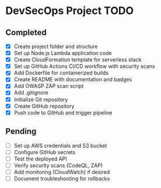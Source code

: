 # DevSecOps Project TODO

## Completed
- [x] Create project folder and structure
- [x] Set up Node.js Lambda application code
- [x] Create CloudFormation template for serverless stack
- [x] Set up GitHub Actions CI/CD workflow with security scans
- [x] Add Dockerfile for containerized builds
- [x] Create README with documentation and badges
- [x] Add OWASP ZAP scan script
- [x] Add .gitignore
- [x] Initialize Git repository
- [x] Create GitHub repository
- [x] Push code to GitHub and trigger pipeline

## Pending
- [ ] Set up AWS credentials and S3 bucket
- [ ] Configure GitHub secrets
- [ ] Test the deployed API
- [ ] Verify security scans (CodeQL, ZAP)
- [ ] Add monitoring (CloudWatch) if desired
- [ ] Document troubleshooting for rollbacks
